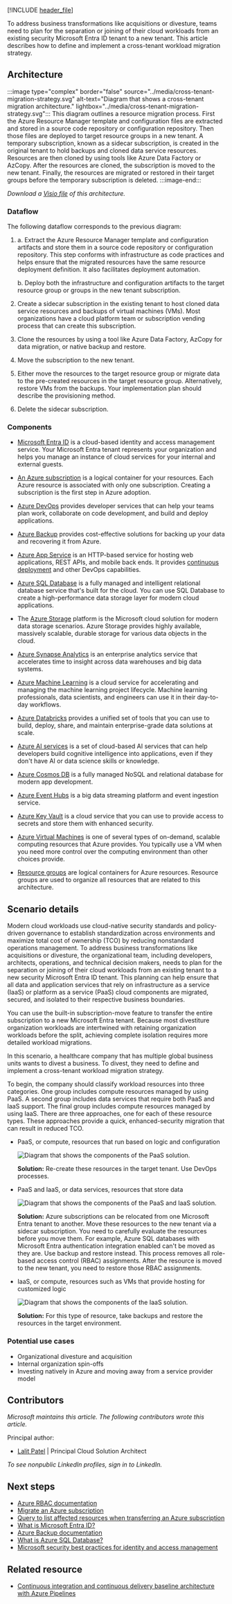 [!INCLUDE [header_file](../../../includes/sol-idea-header.md)]

To address business transformations like acquisitions or divesture, teams need to plan for the separation or joining of their cloud workloads from an existing security Microsoft Entra ID tenant to a new tenant. This article describes how to define and implement a cross-tenant workload migration strategy.

## Architecture

:::image type="complex" border="false" source="../media/cross-tenant-migration-strategy.svg" alt-text="Diagram that shows a cross-tenant migration architecture." lightbox="../media/cross-tenant-migration-strategy.svg":::
   This diagram outlines a resource migration process. First the Azure Resource Manager template and configuration files are extracted and stored in a source code repository or configuration repository. Then those files are deployed to target resource groups in a new tenant. A temporary subscription, known as a sidecar subscription, is created in the original tenant to hold backups and cloned data service resources. Resources are then cloned by using tools like Azure Data Factory or AzCopy. After the resources are cloned, the subscription is moved to the new tenant. Finally, the resources are migrated or restored in their target groups before the temporary subscription is deleted.
:::image-end:::

*Download a [Visio file](https://arch-center.azureedge.net/cross-tenant-migration-strategy.vsdx) of this architecture.*

### Dataflow

The following dataflow corresponds to the previous diagram:

1.
    a. Extract the Azure Resource Manager template and configuration artifacts and store them in a source code repository or configuration repository. This step conforms with infrastructure as code practices and helps ensure that the migrated resources have the same resource deployment definition. It also facilitates deployment automation.

    b. Deploy both the infrastructure and configuration artifacts to the target resource group or groups in the new tenant subscription.

2. Create a sidecar subscription in the existing tenant to host cloned data service resources and backups of virtual machines (VMs). Most organizations have a cloud platform team or subscription vending process that can create this subscription.

3. Clone the resources by using a tool like Azure Data Factory, AzCopy for data migration, or native backup and restore.

4. Move the subscription to the new tenant.

5. Either move the resources to the target resource group or migrate data to the pre-created resources in the target resource group. Alternatively, restore VMs from the backups. Your implementation plan should describe the provisioning method.

6. Delete the sidecar subscription.

### Components

- [Microsoft Entra ID](https://azure.microsoft.com/products/active-directory) is a cloud-based identity and access management service. Your Microsoft Entra tenant represents your organization and helps you manage an instance of cloud services for your internal and external guests.

- [An Azure subscription](/azure/cloud-adoption-framework/ready/considerations/fundamental-concepts) is a logical container for your resources. Each Azure resource is associated with only one subscription. Creating a subscription is the first step in Azure adoption.

- [Azure DevOps](https://azure.microsoft.com/products/devops) provides developer services that can help your teams plan work, collaborate on code development, and build and deploy applications.

- [Azure Backup](https://azure.microsoft.com/products/backup) provides cost-effective solutions for backing up your data and recovering it from Azure.

- [Azure App Service](/azure/well-architected/service-guides/app-service-web-apps) is an HTTP-based service for hosting web applications, REST APIs, and mobile back ends. It provides [continuous deployment](/azure/app-service/deploy-continuous-deployment) and other DevOps capabilities.

- [Azure SQL Database](/azure/well-architected/service-guides/azure-sql-database-well-architected-framework) is a fully managed and intelligent relational database service that's built for the cloud. You can use SQL Database to create a high-performance data storage layer for modern cloud applications.

- The [Azure Storage](https://azure.microsoft.com/products/category/storage) platform is the Microsoft cloud solution for modern data storage scenarios. Azure Storage provides highly available, massively scalable, durable storage for various data objects in the cloud.

- [Azure Synapse Analytics](https://azure.microsoft.com/products/synapse-analytics) is an enterprise analytics service that accelerates time to insight across data warehouses and big data systems.

- [Azure Machine Learning](/azure/well-architected/service-guides/azure-machine-learning) is a cloud service for accelerating and managing the machine learning project lifecycle. Machine learning professionals, data scientists, and engineers can use it in their day-to-day workflows.

- [Azure Databricks](/azure/well-architected/service-guides/azure-databricks-security) provides a unified set of tools that you can use to build, deploy, share, and maintain enterprise-grade data solutions at scale.

- [Azure AI services](https://azure.microsoft.com/products/ai-services/) is a set of cloud-based AI services that can help developers build cognitive intelligence into applications, even if they don't have AI or data science skills or knowledge.

- [Azure Cosmos DB](/azure/well-architected/service-guides/cosmos-db) is a fully managed NoSQL and relational database for modern app development.

- [Azure Event Hubs](/azure/well-architected/service-guides/event-hubs) is a big data streaming platform and event ingestion service.

- [Azure Key Vault](https://azure.microsoft.com/products/key-vault) is a cloud service that you can use to provide access to secrets and store them with enhanced security.

- [Azure Virtual Machines](/azure/well-architected/service-guides/virtual-machines) is one of several types of on-demand, scalable computing resources that Azure provides. You typically use a VM when you need more control over the computing environment than other choices provide.

- [Resource groups](/azure/azure-resource-manager/management/manage-resource-groups-cli) are logical containers for Azure resources. Resource groups are used to organize all resources that are related to this architecture.

## Scenario details

Modern cloud workloads use cloud-native security standards and policy-driven governance to establish standardization across environments and maximize total cost of ownership (TCO) by reducing nonstandard operations management. To address business transformations like acquisitions or divesture, the organizational team, including developers, architects, operations, and technical decision makers, needs to plan for the separation or joining of their cloud workloads from an existing tenant to a new security Microsoft Entra ID tenant. This planning can help ensure that all data and application services that rely on infrastructure as a service (IaaS) or platform as a service (PaaS) cloud components are migrated, secured, and isolated to their respective business boundaries.

You can use the built-in subscription-move feature to transfer the entire subscription to a new Microsoft Entra tenant. Because most divestiture organization workloads are intertwined with retaining organization workloads before the split, achieving complete isolation requires more detailed workload migrations.

In this scenario, a healthcare company that has multiple global business units wants to divest a business. To divest, they need to define and implement a cross-tenant workload migration strategy.

To begin, the company should classify workload resources into three categories. One group includes compute resources managed by using PaaS. A second group includes data services that require both PaaS and IaaS support. The final group includes compute resources managed by using IaaS. There are three approaches, one for each of these resource types. These approaches provide a quick, enhanced-security migration that can result in reduced TCO.

- PaaS, or compute, resources that run based on logic and configuration

   ![Diagram that shows the components of the PaaS solution.](../media/paas-compute.png)

  **Solution:** Re-create these resources in the target tenant. Use DevOps processes.

- PaaS and IaaS, or data services, resources that store data

   ![Diagram that shows the components of the PaaS and IaaS solution.](../media/paas-iaas.png)

   **Solution:** Azure subscriptions can be relocated from one Microsoft Entra tenant to another. Move these resources to the new tenant via a sidecar subscription. You need to carefully evaluate the resources before you move them. For example, Azure SQL databases with Microsoft Entra authentication integration enabled can't be moved as they are. Use backup and restore instead. This process removes all role-based access control (RBAC) assignments. After the resource is moved to the new tenant, you need to restore those RBAC assignments.

- IaaS, or compute, resources such as VMs that provide hosting for customized logic

   ![Diagram that shows the components of the IaaS solution.](../media/iaas-compute.png)

   **Solution:** For this type of resource, take backups and restore the resources in the target environment.

### Potential use cases

- Organizational divesture and acquisition
- Internal organization spin-offs
- Investing natively in Azure and moving away from a service provider model

## Contributors

*Microsoft maintains this article. The following contributors wrote this article.*

Principal author:

- [Lalit Patel](https://www.linkedin.com/in/lalit-r-patel-5108a/) | Principal Cloud Solution Architect

*To see nonpublic LinkedIn profiles, sign in to LinkedIn.*

## Next steps

- [Azure RBAC documentation](/azure/role-based-access-control)
- [Migrate an Azure subscription](/azure/cost-management-billing/manage/billing-subscription-transfer#transfer-a-subscription-to-another-azure-ad-tenant-account)
- [Query to list affected resources when transferring an Azure subscription](/azure/governance/resource-graph/samples/samples-by-category?tabs=azure-cli#list-impacted-resources-when-transferring-an-azure-subscription)
- [What is Microsoft Entra ID?](/azure/active-directory/fundamentals/active-directory-whatis)
- [Azure Backup documentation](/azure/backup)
- [What is Azure SQL Database?](/azure/azure-sql/database/sql-database-paas-overview)
- [Microsoft security best practices for identity and access management](/security/compass/identity)

## Related resource

- [Continuous integration and continuous delivery baseline architecture with Azure Pipelines](../../example-scenario/apps/devops-dotnet-baseline.yml)
